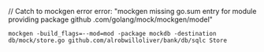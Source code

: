 // Catch to mockgen error 
error: "mockgen missing go.sum entry for module providing package github .com/golang/mock/mockgen/model"
```
mockgen -build_flags=--mod=mod -package mockdb -destination db/mock/store.go github.com/alrobwilloliver/bank/db/sqlc Store
```